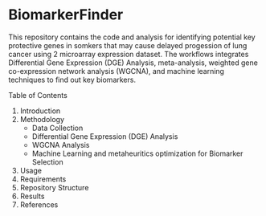 # BiomarkerFinder

This repository contains the code and analysis for identifying potential key protective genes in somkers that may cause delayed progession of lung cancer using 2 microarray expression dataset. The workflows integrates Differential Gene Expression (DGE) Analysis, meta-analysis, weighted gene co-expression network analysis (WGCNA), and machine learning techniques to find out key biomarkers.


Table of Contents
1.	Introduction
2.	Methodology
    - Data Collection
    - Differential Gene Expression (DGE) Analysis
    - WGCNA Analysis
    - Machine Learning and metaheuritics optimization for Biomarker Selection
3.	Usage
4.	Requirements
5.	Repository Structure
6.	Results
7.	References

